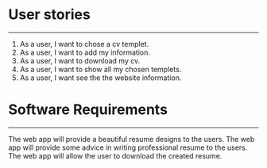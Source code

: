 # User stories   
--------------------------------------------------------
1. As a user, I want to chose a cv templet.
2. As a user, I want to add my information.
3. As a user, I want to download my cv.
4. As a user, I want to show all my chosen templets.
5. As a user, I want see the the website information.



# Software Requirements
--------------------------------------------------
The web app will provide a beautiful resume designs to the users.
The web app will provide some advice in writing professional resume to the users.
The web app will allow the user to download the created resume.



